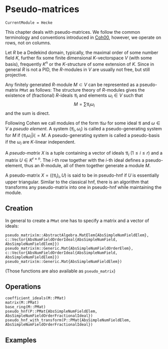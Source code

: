 # Pseudo-matrices

```@meta
CurrentModule = Hecke
```


This chapter deals with pseudo-matrices.
We follow the common terminology and conventions introduced in
[Coh00](@cite), however, we operate on rows, not on columns.

Let $R$ be a Dedekind domain, typically, the maximal order of
some number field $K$, further fix some finite dimensional
$K$-vectorspace $V$ (with some basis), frequently $K^n$ or the $K$-structure of
some extension of $K$. Since in general $R$ is not a PID, the $R$-modules
in $V$ are usually not free, but still projective.

Any finitely generated $R$-module $M\subset V$
can be represented as a pseudo-matrix `PMat` as follows:
The structure theory of $R$-modules gives the existence of (fractional)
$R$-ideals $\mathfrak A_i$ and elements $\omega_i\in V$ such that
$$M = \sum \mathfrak A_i \omega_i$$
and the sum is direct.

Following Cohen we call modules of the form $\mathfrak A\omega$ for
some ideal $\mathfrak A$ and $\omega \in V$ a *pseudo element*.
A system $(\mathfrak A_i, \omega_i)$ is called a pseudo-generating
system for $M$ if $\langle \mathfrak A_i\omega_i|i\langle = M$.
A pseudo-generating system is called a pseudo-basis if the
$\omega_i$ are $K$-linear independent.

A *pseudo-matrix* $X$ is a tuple containing a vector of ideals
$\mathfrak A_i$ ($1\le i\le r$) and a matrix $U\in K^{r\times n}$.
The $i$-th row together with the $i$-th ideal defines
a pseudo-element, thus an $R$-module, all of them together
generate a module $M$.

A pseudo-matrix $X=((\mathfrak A_i)_i, U)$ is said to be in pseudo-hnf if
$U$ is essentially upper triangular. Similar to the classical
hnf, there is an algorithm that transforms any pseudo-matrix
into one in pseudo-hnf while maintaining the module.

## Creation

In general to create a `PMat` one has to specify a matrix and a vector of ideals:

```@docs
pseudo_matrix(m::AbstractAlgebra.MatElem{AbsSimpleNumFieldElem}, c::Vector{AbsNumFieldOrderIdeal{AbsSimpleNumField, AbsSimpleNumFieldElem}})
pseudo_matrix(m::Generic.Mat{AbsSimpleNumFieldOrderElem}, c::Vector{AbsNumFieldOrderIdeal{AbsSimpleNumField, AbsSimpleNumFieldElem}})
pseudo_matrix(m::Generic.Mat{AbsSimpleNumFieldElem})
```
(Those functions are also available as `pseudo_matrix`)
## Operations

```@docs
coefficient_ideals(M::PMat)
matrix(M::PMat)
base_ring(M::PMat)
pseudo_hnf(P::PMat{AbsSimpleNumFieldElem, AbsSimpleNumFieldOrderFractionalIdeal})
pseudo_hnf_with_transform(P::PMat{AbsSimpleNumFieldElem, AbsSimpleNumFieldOrderFractionalIdeal})
```

## Examples


